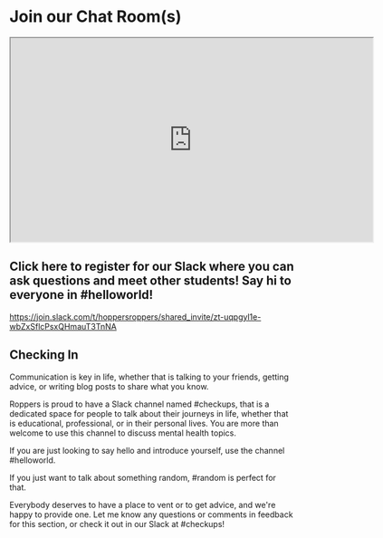 # Join our Chat Room(s)

<iframe allowfullscreen class="fr-draggable" height="360" src="https://www.youtube.com/embed/Ugb8drmwQG4?wmode=opaque" width="640"></iframe>

## Click here to register for our Slack where you can ask questions and meet other students! Say hi to everyone in \#helloworld!

<https://join.slack.com/t/hoppersroppers/shared_invite/zt-uqpgyl1e-wbZxSflcPsxQHmauT3TnNA>

## Checking In

Communication is key in life, whether that is talking to your friends,
getting advice, or writing blog posts to share what you know.

Roppers is proud to have a Slack channel named \#checkups, that is a
dedicated space for people to talk about their journeys in life, whether
that is educational, professional, or in their personal lives. You are
more than welcome to use this channel to discuss mental health topics.

If you are just looking to say hello and introduce yourself, use the
channel \#helloworld.

If you just want to talk about something random, \#random is perfect for
that.

Everybody deserves to have a place to vent or to get advice, and we're
happy to provide one. Let me know any questions or comments in feedback
for this section, or check it out in our Slack at \#checkups!

